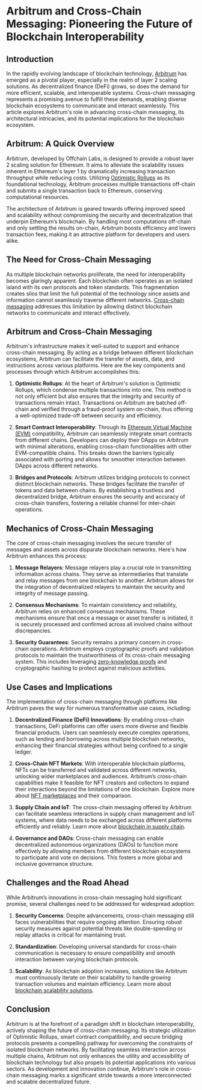 # Arbitrum and Cross-Chain Messaging: Pioneering the Future of Blockchain Interoperability

## Introduction

In the rapidly evolving landscape of blockchain technology, [Arbitrum](https://offchainlabs.com/) has emerged as a pivotal player, especially in the realm of layer 2 scaling solutions. As decentralized finance (DeFi) grows, so does the demand for more efficient, scalable, and interoperable systems. Cross-chain messaging represents a promising avenue to fulfill these demands, enabling diverse blockchain ecosystems to communicate and interact seamlessly. This article explores Arbitrum's role in advancing cross-chain messaging, its architectural intricacies, and its potential implications for the blockchain ecosystem.

## Arbitrum: A Quick Overview

Arbitrum, developed by Offchain Labs, is designed to provide a robust layer 2 scaling solution for Ethereum. It aims to alleviate the scalability issues inherent in Ethereum's layer 1 by dramatically increasing transaction throughput while reducing costs. Utilizing [Optimistic Rollups](https://ethereum.org/en/developers/docs/scaling/optimistic-rollups/) as its foundational technology, Arbitrum processes multiple transactions off-chain and submits a single transaction back to Ethereum, conserving computational resources.

The architecture of Arbitrum is geared towards offering improved speed and scalability without compromising the security and decentralization that underpin Ethereum’s blockchain. By handling most computations off-chain and only settling the results on-chain, Arbitrum boosts efficiency and lowers transaction fees, making it an attractive platform for developers and users alike.

## The Need for Cross-Chain Messaging

As multiple blockchain networks proliferate, the need for interoperability becomes glaringly apparent. Each blockchain often operates as an isolated island with its own protocols and token standards. This fragmentation creates silos that limit the full potential of the technology since assets and information cannot seamlessly traverse different networks. [Cross-chain messaging](https://consensys.net/blog/blockchain-explained/cross-chain-bridges/) addresses this limitation by allowing distinct blockchain networks to communicate and interact effectively.

## Arbitrum and Cross-Chain Messaging

Arbitrum's infrastructure makes it well-suited to support and enhance cross-chain messaging. By acting as a bridge between different blockchain ecosystems, Arbitrum can facilitate the transfer of assets, data, and instructions across various platforms. Here are the key components and processes through which Arbitrum accomplishes this:

1. **Optimistic Rollups**: At the heart of Arbitrum's solution is Optimistic Rollups, which condense multiple transactions into one. This method is not only efficient but also ensures that the integrity and security of transactions remain intact. Transactions on Arbitrum are batched off-chain and verified through a fraud-proof system on-chain, thus offering a well-optimized trade-off between security and efficiency.

2. **Smart Contract Interoperability**: Through its [Ethereum Virtual Machine (EVM)](https://ethereum.org/en/developers/docs/evm/) compatibility, Arbitrum can seamlessly integrate smart contracts from different chains. Developers can deploy their DApps on Arbitrum with minimal alterations, enabling cross-chain functionalities with other EVM-compatible chains. This breaks down the barriers typically associated with porting and allows for smoother interaction between DApps across different networks.

3. **Bridges and Protocols**: Arbitrum utilizes bridging protocols to connect distinct blockchain networks. These bridges facilitate the transfer of tokens and data between chains. By establishing a trustless and decentralized bridge, Arbitrum ensures the security and accuracy of cross-chain transfers, fostering a reliable channel for inter-chain operations.

## Mechanics of Cross-Chain Messaging

The core of cross-chain messaging involves the secure transfer of messages and assets across disparate blockchain networks. Here's how Arbitrum enhances this process:

1. **Message Relayers**: Message relayers play a crucial role in transmitting information across chains. They serve as intermediaries that translate and relay messages from one blockchain to another. Arbitrum allows for the integration of decentralized relayers to maintain the security and integrity of message passing.

2. **Consensus Mechanisms**: To maintain consistency and reliability, Arbitrum relies on enhanced consensus mechanisms. These mechanisms ensure that once a message or asset transfer is initiated, it is securely processed and confirmed across all involved chains without discrepancies.

3. **Security Guarantees**: Security remains a primary concern in cross-chain operations. Arbitrum employs cryptographic proofs and validation protocols to maintain the trustworthiness of its cross-chain messaging system. This includes leveraging [zero-knowledge proofs](https://www.license-token.com/wiki/zero-knowledge-proofs-on-blockchain) and cryptographic hashing to protect against malicious activities.

## Use Cases and Implications

The implementation of cross-chain messaging through platforms like Arbitrum paves the way for numerous transformative use cases, including:

1. **Decentralized Finance (DeFi) Innovations**: By enabling cross-chain transactions, DeFi platforms can offer users more diverse and flexible financial products. Users can seamlessly execute complex operations, such as lending and borrowing across multiple blockchain networks, enhancing their financial strategies without being confined to a single ledger.

2. **Cross-Chain NFT Markets**: With interoperable blockchain platforms, NFTs can be transferred and validated across different networks, unlocking wider marketplaces and audiences. Arbitrum’s cross-chain capabilities make it feasible for NFT creators and collectors to expand their interactions beyond the limitations of one blockchain. Explore more about [NFT marketplaces](https://www.license-token.com/wiki/nft-marketplaces-comparison) and their comparison.

3. **Supply Chain and IoT**: The cross-chain messaging offered by Arbitrum can facilitate seamless interactions in supply chain management and IoT systems, where data needs to be exchanged across different platforms efficiently and reliably. Learn more about [blockchain in supply chain](https://www.license-token.com/wiki/blockchain-in-supply-chain).

4. **Governance and DAOs**: Cross-chain messaging can enable decentralized autonomous organizations (DAOs) to function more effectively by allowing members from different blockchain ecosystems to participate and vote on decisions. This fosters a more global and inclusive governance structure.

## Challenges and the Road Ahead

While Arbitrum’s innovations in cross-chain messaging hold significant promise, several challenges need to be addressed for widespread adoption:

1. **Security Concerns**: Despite advancements, cross-chain messaging still faces vulnerabilities that require ongoing attention. Ensuring robust security measures against potential threats like double-spending or replay attacks is critical for maintaining trust.

2. **Standardization**: Developing universal standards for cross-chain communication is necessary to ensure compatibility and smooth interaction between varying blockchain protocols.

3. **Scalability**: As blockchain adoption increases, solutions like Arbitrum must continuously iterate on their scalability to handle growing transaction volumes and maintain efficiency. Learn more about [blockchain scalability solutions](https://www.license-token.com/wiki/blockchain-scalability-solutions).

## Conclusion

Arbitrum is at the forefront of a paradigm shift in blockchain interoperability, actively shaping the future of cross-chain messaging. Its strategic utilization of Optimistic Rollups, smart contract compatibility, and secure bridging protocols presents a compelling pathway for overcoming the constraints of isolated blockchain networks. By facilitating seamless interaction across multiple chains, Arbitrum not only enhances the utility and accessibility of blockchain technology but also propels its potential applications into various sectors. As development and innovation continue, Arbitrum's role in cross-chain messaging marks a significant stride towards a more interconnected and scalable decentralized future.